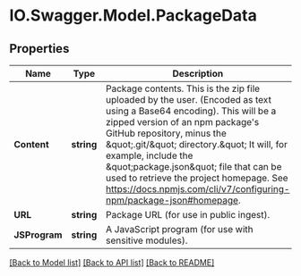 # IO.Swagger.Model.PackageData
## Properties

Name | Type | Description | Notes
------------ | ------------- | ------------- | -------------
**Content** | **string** | Package contents. This is the zip file uploaded by the user. (Encoded as text using a Base64 encoding).  This will be a zipped version of an npm package&#x27;s GitHub repository, minus the \&quot;.git/\&quot; directory.\&quot; It will, for example, include the \&quot;package.json\&quot; file that can be used to retrieve the project homepage.  See https://docs.npmjs.com/cli/v7/configuring-npm/package-json#homepage. | [optional] 
**URL** | **string** | Package URL (for use in public ingest). | [optional] 
**JSProgram** | **string** | A JavaScript program (for use with sensitive modules). | [optional] 

[[Back to Model list]](../README.md#documentation-for-models) [[Back to API list]](../README.md#documentation-for-api-endpoints) [[Back to README]](../README.md)

